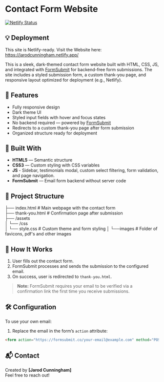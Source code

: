 # Contact Form Website
[![Netlify Status](https://api.netlify.com/api/v1/badges/28c7c174-a657-441e-a137-fd53d85ca7e5/deploy-status)](https://app.netlify.com/projects/jarodcunningham/deploys)

## 💡 Deployment

This site is Netlify-ready. 
Visit the Website here:
https://jarodcunningham.netlify.app/

This is a sleek, dark-themed contact form website built with HTML, CSS, JS, and integrated with [FormSubmit](https://formsubmit.co) for backend-free form submissions. The site includes a styled submission form, a custom thank-you page, and responsive layout optimized for deployment (e.g., Netlify).

## 🚀 Features

- Fully responsive design
- Dark theme UI
- Styled input fields with hover and focus states
- No backend required — powered by [FormSubmit](https://formsubmit.co)
- Redirects to a custom thank-you page after form submission
- Organized structure ready for deployment

## 🧱 Built With

- **HTML5** — Semantic structure
- **CSS3** — Custom styling with CSS variables
- **JS** - Sidebar, testimonials modal, custom select filtering, form validation, and page navigation.
- **FormSubmit** — Email form backend without server code

## 📂 Project Structure
├── index.html # Main webpage with the contact form  
├── thank-you.html # Confirmation page after submission  
├── /assets  
│ └── /css  
│ └── style.css # Custom theme and form styling
│ └──images # Folder of favicons, pdf's and other images

## 🔧 How It Works

1. User fills out the contact form.
2. FormSubmit processes and sends the submission to the configured email.
3. On success, user is redirected to `thank-you.html`.

> **Note:** FormSubmit requires your email to be verified via a confirmation link the first time you receive submissions.

## 🛠️ Configuration

To use your own email:
1. Replace the email in the form’s `action` attribute:

```html
<form action="https://formsubmit.co/your-email@example.com" method="POST">
```

## 📬 Contact

Created by **[Jarod Cunningham]**  
Feel free to reach out!
